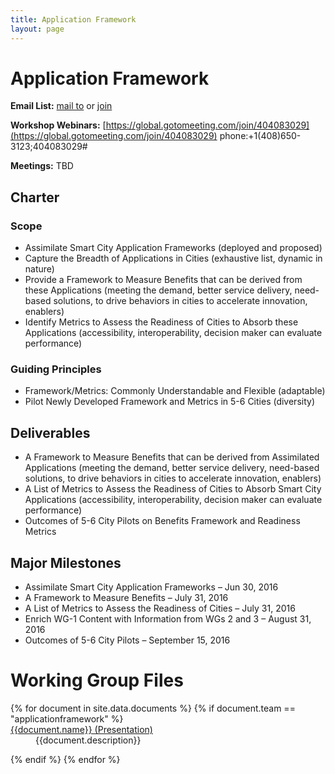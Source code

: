 ```yaml
---
title: Application Framework
layout: page
---
```


# Application Framework

**Email List:** [mail to](mailto:scf_applicationframework@nist.gov) or [join](mailto:scf_applicationframework-join@nist.gov) 

**Workshop Webinars:** [https://global.gotomeeting.com/join/404083029](https://global.gotomeeting.com/join/404083029) phone:+1(408)650-3123;404083029#

**Meetings:** TBD


## Charter

### Scope
  * Assimilate Smart City Application Frameworks (deployed and proposed) 
  * Capture the Breadth of Applications in Cities (exhaustive list, dynamic in nature)
  * Provide a Framework to Measure Benefits that can be derived from these Applications (meeting the demand, better service delivery, need-based solutions, to drive behaviors in cities to accelerate innovation, enablers)
  * Identify Metrics to Assess the Readiness of Cities to Absorb these Applications (accessibility, interoperability, decision maker can evaluate performance)
### Guiding Principles
  * Framework/Metrics: Commonly Understandable and Flexible (adaptable)
  * Pilot Newly Developed Framework and Metrics in 5-6 Cities (diversity)


## Deliverables

  * A Framework to Measure Benefits that can be derived from Assimilated Applications (meeting the demand, better service delivery, need-based solutions, to drive behaviors in cities to accelerate innovation, enablers)
  * A List of Metrics to Assess the Readiness of Cities to Absorb Smart City Applications (accessibility, interoperability, decision maker can evaluate performance)
  * Outcomes of 5-6 City Pilots on Benefits Framework and Readiness Metrics

## Major Milestones

  * Assimilate Smart City Application Frameworks – Jun 30, 2016
  * A Framework to Measure Benefits – July 31, 2016
  * A List of Metrics to Assess the Readiness of Cities – July 31, 2016
  * Enrich WG-1 Content with Information from WGs 2 and 3 – August 31, 2016 
  * Outcomes of 5-6 City Pilots – September 15, 2016

# Working Group Files

<dl>
{% for document in site.data.documents %}
  {% if document.team == "applicationframework" %}
  
  <dt>
    <a href="{{document.url}}" >
    {{document.name}} (Presentation)</a>
  </dt>
  <dd>{{document.description}}</dd>

  {% endif %}
{% endfor %}
</dl>